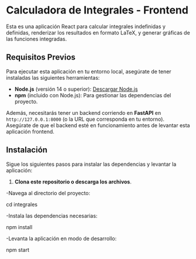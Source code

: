 # Calculadora de Integrales - Frontend

Esta es una aplicación React para calcular integrales indefinidas y definidas, renderizar los resultados en formato LaTeX, y generar gráficas de las funciones integradas.

## Requisitos Previos

Para ejecutar esta aplicación en tu entorno local, asegúrate de tener instaladas las siguientes herramientas:

- **Node.js** (versión 14 o superior): [Descargar Node.js](https://nodejs.org/)
- **npm** (incluido con Node.js): Para gestionar las dependencias del proyecto.

Además, necesitarás tener un backend corriendo en **FastAPI** en `http://127.0.0.1:8000` (o la URL que corresponda en tu entorno). Asegúrate de que el backend esté en funcionamiento antes de levantar esta aplicación frontend.

## Instalación

Sigue los siguientes pasos para instalar las dependencias y levantar la aplicación:

1. **Clona este repositorio o descarga los archivos**.

-Navega al directorio del proyecto:

cd integrales

-Instala las dependencias necesarias:

npm install

-Levanta la aplicación en modo de desarrollo:

npm start
